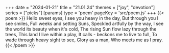 +++
date = "2024-01-21"
title = "21.01.24"
themes = ["joy", "devotion"]
series = ["picks"]
[params]
  type = 'poem'
  pageKey = 'src/poem.js'
+++
{{< poem >}}
Hello sweet eyes, 
I see you heavy in the day,
But through you I see smiles,
Full weeks and setting Suns,
Speckled artfully by the way,
I see the world its beauty when it's cold,
The rising Sun flow lazy through the trees,
This land I live within a play,
It calls - beckons me to live to full,
To wade through heavy sight to see,
Glory as a man, 
Who meets me as I pray.
{{< /poem >}}